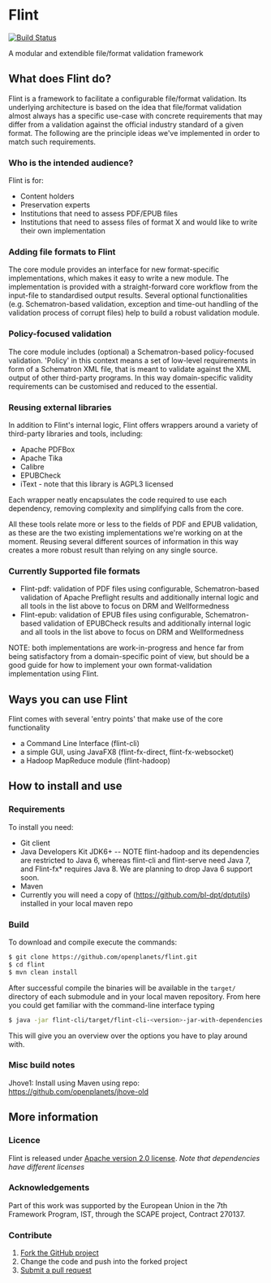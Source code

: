
# Flint

[![Build Status](https://travis-ci.org/openplanets/flint.png)](https://travis-ci.org/openplanets/flint)

A modular and extendible file/format validation framework

## What does Flint do?
Flint is a framework to facilitate a configurable file/format validation. Its underlying architecture is based on the idea that file/format validation almost always has a specific use-case with concrete requirements that may differ from a validation against the official industry standard of a given format. The following are the principle ideas we've implemented in order to match such requirements.

### Who is the intended audience?

Flint is for:

* Content holders
* Preservation experts
* Institutions that need to assess PDF/EPUB files
* Institutions that need to assess files of format X and would like to write their own implementation

### Adding file formats to Flint
The core module provides an interface for new format-specific implementations, which makes it easy to write a new module. The implementation is provided with a straight-forward core workflow from the input-file to standardised output results. Several optional functionalities (e.g. Schematron-based validation, exception and time-out handling of the validation process of corrupt files) help to build a robust validation module.

### Policy-focused validation
The core module includes (optional) a Schematron-based policy-focused validation. 'Policy' in this context means a set of low-level requirements in form of a Schematron XML file, that is meant to validate against the XML output of other third-party programs. In this way domain-specific validity requirements can be customised and reduced to the essential.

### Reusing external libraries
In addition to Flint's internal logic, Flint offers wrappers around a variety of third-party libraries and tools, including:

* Apache PDFBox
* Apache Tika
* Calibre
* EPUBCheck 
* iText - note that this library is AGPL3 licensed

Each wrapper neatly encapsulates the code required to use each dependency, removing complexity and simplifying calls from the core.

All these tools relate more or less to the fields of PDF and EPUB validation, as these are the two existing implementations we're working on at the moment. Reusing several different sources of information in this way creates a more robust result than relying on any single source.

### Currently Supported file formats
* Flint-pdf: validation of PDF files using configurable, Schematron-based validation of Apache Preflight results and additionally internal logic and all tools in the list above to focus on DRM and Wellformedness
* Flint-epub: validation of EPUB files using configurable, Schematron-based validation of EPUBCheck results and additionally internal logic and all tools in the list above to focus on DRM and Wellformedness

NOTE: both implementations are work-in-progress and hence far from being satisfactory from a domain-specific point of view, but should be a good guide for how to implement your own format-validation implementation using Flint.

## Ways you can use Flint
Flint comes with several 'entry points' that make use of the core functionality

* a Command Line Interface (flint-cli)
* a simple GUI, using JavaFX8 (flint-fx-direct, flint-fx-websocket)
* a Hadoop MapReduce module (flint-hadoop)

## How to install and use

### Requirements

To install you need:

* Git client
* Java Developers Kit
  JDK6+ -- NOTE flint-hadoop and its dependencies are restricted to Java 6, whereas flint-cli and flint-serve
  need Java 7, and Flint-fx* requires Java 8.  We are planning to drop Java 6 support soon.
* Maven
* Currently you will need a copy of (https://github.com/bl-dpt/dptutils) installed in your local maven repo

### Build

To download and compile execute the commands:

```bash
$ git clone https://github.com/openplanets/flint.git
$ cd flint
$ mvn clean install
```

After successful compile the binaries will be available in the `target/` directory of each submodule and in your local maven repository.
From here you could get familiar with the command-line interface typing

```bash
$ java -jar flint-cli/target/flint-cli-<version>-jar-with-dependencies.jar
```

This will give you an overview over the options you have to play around with.

### Misc build notes

Jhove1:
Install using Maven using repo: https://github.com/openplanets/jhove-old

## More information

### Licence

Flint is released under [Apache version 2.0 license](LICENSE.txt).  *Note that dependencies have different licenses*

### Acknowledgements

Part of this work was supported by the European Union in the 7th Framework Program, IST, through the SCAPE project, Contract 270137.

### Contribute

1. [Fork the GitHub project](https://help.github.com/articles/fork-a-repo)
2. Change the code and push into the forked project
3. [Submit a pull request](https://help.github.com/articles/using-pull-requests)
